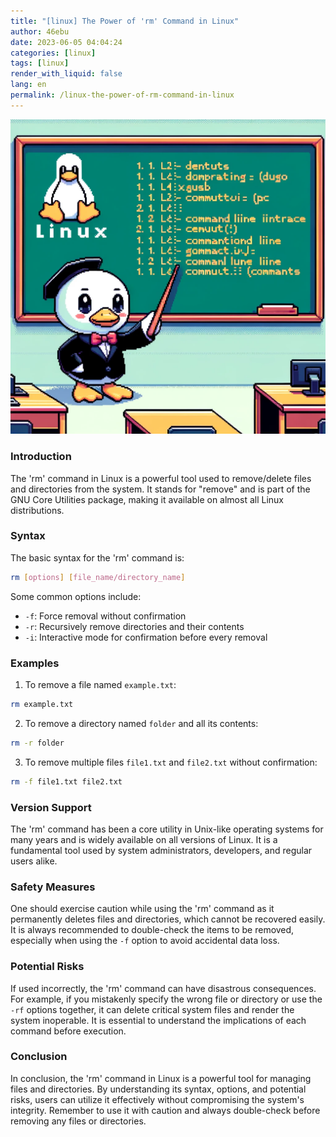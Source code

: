 ```yaml
---
title: "[linux] The Power of 'rm' Command in Linux"
author: 46ebu
date: 2023-06-05 04:04:24 
categories: [linux]
tags: [linux]
render_with_liquid: false
lang: en
permalink: /linux-the-power-of-rm-command-in-linux
---
```


![Intro](/assets/img/post/linux.png)
### Introduction
The 'rm' command in Linux is a powerful tool used to remove/delete files and directories from the system. It stands for "remove" and is part of the GNU Core Utilities package, making it available on almost all Linux distributions.

### Syntax
The basic syntax for the 'rm' command is:
```bash
rm [options] [file_name/directory_name]
```
Some common options include:
- ```-f```: Force removal without confirmation
- ```-r```: Recursively remove directories and their contents
- ```-i```: Interactive mode for confirmation before every removal

### Examples
1. To remove a file named ```example.txt```:  
```bash
rm example.txt
```
2. To remove a directory named ```folder``` and all its contents:  
```bash
rm -r folder
```
3. To remove multiple files ```file1.txt``` and ```file2.txt``` without confirmation:  
```bash
rm -f file1.txt file2.txt
```

### Version Support
The 'rm' command has been a core utility in Unix-like operating systems for many years and is widely available on all versions of Linux. It is a fundamental tool used by system administrators, developers, and regular users alike.

### Safety Measures
One should exercise caution while using the 'rm' command as it permanently deletes files and directories, which cannot be recovered easily. It is always recommended to double-check the items to be removed, especially when using the ```-f``` option to avoid accidental data loss.

### Potential Risks
If used incorrectly, the 'rm' command can have disastrous consequences. For example, if you mistakenly specify the wrong file or directory or use the ```-rf``` options together, it can delete critical system files and render the system inoperable. It is essential to understand the implications of each command before execution.

### Conclusion
In conclusion, the 'rm' command in Linux is a powerful tool for managing files and directories. By understanding its syntax, options, and potential risks, users can utilize it effectively without compromising the system's integrity. Remember to use it with caution and always double-check before removing any files or directories.